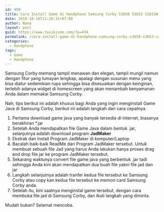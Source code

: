 ```yaml
---
id: 459
title: Cara Install Game di Handphone Samsung Corby S3650 S3653 S3653W dan B5310
date: 2010-10-16T11:20:31+07:00
author: Nana
layout: post
guid: https://www.tasikisme.com/?p=434
permalink: /cara-install-game-di-handphone-samsung-corby-s3650-s3653-s3653w-dan-b5310/
categories:
  - Handphone
tags:
  - Game
  - Handphone
---
```

Samsung Corby memang tampil menawan dan elegan, tampil mungil namun dengan fitur yang lumayan lengkap, apalagi dengan susunan menu yang bisa diatur sedemikian rupa sehingga bisa disesuaikan dengan keinginan, terlebih adanya widget di homescreen yang akan menambah kenyamanan Anda dalam memakai Samsung Corby.

Nah, tips berikut ini adalah khusus bagi Anda yang ingin menginstall Game Java di Samsung Corby, berikut ini adalah langkah dan cara cepatnya.

  1. Pertama download game java yang banyak tersedia di internet, biasanya berakhiran *.jar
  2. Setelah Anda mendapatkan file Game Java dalam bentuk .jar, selanjutnya adalah download program **JadMaker**
  3. Ekstrak dan Install Program JadMaker di komputer/Laptop
  4. Bacalah baik-baik ReadMe dari Program JadMaker tersebut. Untuk membuat sebuah file Jad yang harus Anda lakukan hanya proses drag and drop file jar ke program JadMaker tersebut.
  5. Sekarang waktunya convert file game java yang berbentuk .jar tadi sehingga Anda kini akan mendapatkan dua buah file yakni file jad dan jar
  6. Langkah selanjutnya adalah tranfer kedua file tersebut ke Samsung Corby atau copy kan kedua file tersebut ke memori card Samsung Corby anda.
  7. Setelah itu, kini saatnya menginstal game tersebut, dengan cara membuka file jad di Samsung Corby, dan ikuti langkah yang diminta.

Mudah bukan? Selamat mencoba.